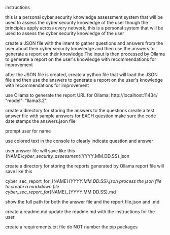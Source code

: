 instructions

this is a personal cyber security knowledge assessment system that will be used to assess the cyber security knowledge of the user
though the principles apply across every network, this is a personal system that will be used to assess the cyber security knowledge of the user

create a JSON file with the intent to gather questions and answers from the user about their cyber security knowledge and then use the answers to generate a report on their knowledge
The input is then processed by Ollama to generate a report on the user's knowledge with recommendations for improvement


after the JSON file is created, create a python file that will load the JSON file and then use the answers to generate a report on the user's knowledge with recommendations for improvement

use Ollama to generate the report 
URL for Ollama: http://localhost:11434/
"model": "llama3.2",


create  a directory for storing the answers to the questions
create a test answer file with sample answers for EACH question
make sure the code date stamps the answers.json file

prompt user for name

use colored text in the console to clearly indicate question and answer

user answer file will save like this
{NAME}_cyber_security_assessment_{YYYY.MM.DD.SS}.json

create a directory for storing the reports generated by Ollama
report file will save like this

cyber_sec_report_for_{NAME}_{YYYY.MM.DD.SS}.json
process the json file to create a markdown file
cyber_sec_report_for_{NAME}_{YYYY.MM.DD.SS}.md

show the full path for both the answer file and the report file.json and .md


create a readme.md 
update the readme.md with the instructions for the user

create a requirements.txt file
do NOT number the pip packages

